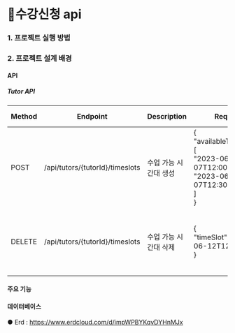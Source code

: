 # 🛒수강신청 api

### 1. 프로젝트 실행 방법

### 2. 프로젝트 설계 배경

#### API
##### Tutor API
| Method | Endpoint                           | Description                     | Request                                                                     | Response Example                                      |
|--------|------------------------------------|---------------------------------|-----------------------------------------------------------------------------|------------------------------------------------------|
| POST   | /api/tutors/{tutorId}/timeslots   | 수업 가능 시간대 생성         | {<br>  "availableTimeSlots": [<br>    "2023-06-07T12:00:00Z",<br>    "2023-06-07T12:30:00Z"<br>  ]<br>} | {<br>  "statusCode": 200,<br>  "message": "시간대 생성 성공"<br>} |
| DELETE | /api/tutors/{tutorId}/timeslots   | 수업 가능 시간대 삭제         | {<br>  "timeSlot": "2023-06-12T12:00:00Z"<br>}                          | {<br>  "statusCode": 200,<br>  "message": "시간대 삭제 성공"<br>} |


#### 주요 기능
#### 데이터베이스
● Erd : https://www.erdcloud.com/d/impWPBYKqvDYHnMJx
